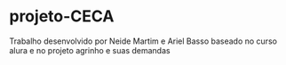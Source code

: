 # projeto-CECA
Trabalho desenvolvido por Neide Martim e Ariel Basso baseado no curso alura e no projeto agrinho e suas demandas
